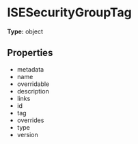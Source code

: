 # ISESecurityGroupTag


**Type:** object

## Properties
* metadata
* name
* overridable
* description
* links
* id
* tag
* overrides
* type
* version

